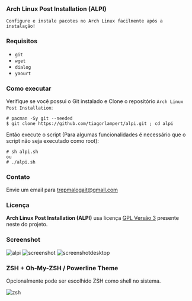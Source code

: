 ### Arch Linux Post Installation (ALPI)

```
Configure e instale pacotes no Arch Linux facilmente após a instalação!
```

### Requisitos
 * `git`
 * `wget`
 * `dialog`
 * `yaourt`


### Como executar
Verifique se você possui o Git instalado e Clone o repositório `Arch Linux Post Installation`:

```
# pacman -Sy git --needed
$ git clone https://github.com/tiagorlampert/alpi.git ; cd alpi
```

Então execute o script (Para algumas funcionalidades é necessário que o script não seja executado como root):

```
# sh alpi.sh
ou
# ./alpi.sh
```

### Contato
Envie um email para trepmalogait@gmail.com

### Licença

**Arch Linux Post Installation (ALPI)** usa licença [GPL Versão 3](LICENSE) presente neste do projeto.

### Screenshot

![alpi](https://github.com/tiagorlampert/alpi/blob/master/screenshot/alpi.png)
![screenshot](https://github.com/tiagorlampert/alpi/blob/master/screenshot/screenshot.png)
![screenshotdesktop](https://github.com/tiagorlampert/alpi/blob/master/screenshot/screenshot3.png)


### ZSH + Oh-My-ZSH / Powerline Theme
Opcionalmente pode ser escolhido ZSH como shell no sistema.

![zsh](https://github.com/tiagorlampert/alpi/blob/master/screenshot/zsh.png)
